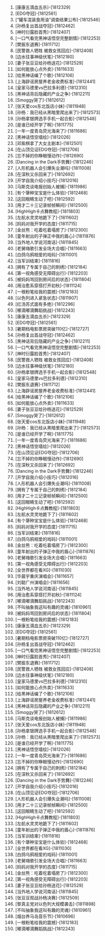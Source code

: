 
1. [康康五滴血五杀]-[1812329]
1. [EDG夺冠]-[1812561]
1. [“罐车混装食用油”调查结果公布]-[1812546]
1. [孙杨复出首战夺冠]-[1812462]
1. [神时衍露脸首秀]-[1812407]
1. [一口气看完黑神话悟空完整剧情]-[1812253]
1. [樊振东退赛]-[1811712]
1. [民警救人牺牲 被救女孩回应]-[1812408]
1. [边水往事神级伏笔]-[1812180]
1. [妻子张豆豆给孙杨送花]-[1812529]
1. [如何能放心点外卖]-[1811633]
1. [给黑神话编了个歌]-[1812106]
1. [上海辟谣房屋养老金收费标准]-[1812441]
1. [皇家马德里vs巴拉多利德]-[1812310]
1. [黑神话背后隐藏的产业之争]-[1812211]
1. [Smoggy哭了]-[1812612]
1. [张天爱cos东北饭店小妹]-[1811948]
1. [孙杨：我已经从黑暗里爬出来了]-[1812573]
1. [孙杨拿银牌选手手机一起合影]-[1812548]
1. [是谁已经开学了啊]-[1811775]
1. [一年一度青岛荧光海来了]-[1811686]
1. [黑神话悟空墙绘]-[1812026]
1. [邓紫棋拿了大女主剧本]-[1812501]
1. [在山顶见证EDG夺冠]-[1812706]
1. [忘不掉的你睁眼慢动作]-[1812690]
1. [Dancing in the Dark手势舞]-[1812246]
1. [人形机器人会引爆失业潮吗]-[1811008]
1. [在深秋又杀回来了]-[1812692]
1. [开学自我介绍小技巧]-[1812016]
1. [马斯克谈电报创始人被捕]-[1811986]
1. [有个犟种宝宝是什么体验]-[1812468]
1. [这回眼睛生动了吧]-[1812592]
1. [用才二十三记录帧帧瞬间]-[1812500]
1. [HighHigh卡点舞教程]-[1811803]
1. [左航水灵灵地跪下了]-[1811602]
1. [妈妈对我开学的态度]-[1811715]
1. [金丝熊：吃着吃着塌房了]-[1812300]
1. [童年射出的子弹正中我的眉心]-[1811876]
1. [当外地人学说河南话]-[1811845]
1. [老舅嗨歌引发全场大合唱]-[1811663]
1. [白鸽乌鸦相爱的戏码]-[1811001]
1. [当军训结束]-[1811816]
1. [拥有了专属于自己的刺绣]-[1812184]
1. [第一视角感受无障碍出行]-[1812203]
1. [被妈妈骂回到房间后的状态]-[1811804]
1. [用治愈系穿搭打开初秋]-[1811124]
1. [一根粉笔给我的震撼]-[1812183]
1. [以色列进入紧急状态]-[1811907]
1. [红汤苏式面有多绝]-[1812296]
1. [嘟滴嘟滴舞蹈挑战]-[1812243]
1. [康康五滴血五杀]-[1812329]
1. [EDG夺冠]-[1812561]
1. [暑期档电影票房突破110亿]-[1812727]
1. [孙杨复出首战夺冠]-[1812462]
1. [黑神话背后隐藏的产业之争]-[1812211]
1. [一口气看完黑神话悟空完整剧情]-[1812253]
1. [神时衍露脸首秀]-[1812407]
1. [民警救人牺牲 被救女孩回应]-[1812408]
1. [边水往事神级伏笔]-[1812180]
1. [孙杨拿银牌选手手机一起合影]-[1812548]
1. [皇家马德里vs巴拉多利德]-[1812310]
1. [樊振东退赛]-[1811712]
1. [上海辟谣房屋养老金收费标准]-[1812441]
1. [给黑神话编了个歌]-[1812106]
1. [如何能放心点外卖]-[1811633]
1. [妻子张豆豆给孙杨送花]-[1812529]
1. [Smoggy哭了]-[1812612]
1. [张天爱cos东北饭店小妹]-[1811948]
1. [孙杨：我已经从黑暗里爬出来了]-[1812573]
1. [是谁已经开学了啊]-[1811775]
1. [一年一度青岛荧光海来了]-[1811686]
1. [黑神话悟空墙绘]-[1812026]
1. [在山顶见证EDG夺冠]-[1812706]
1. [忘不掉的你睁眼慢动作]-[1812690]
1. [在深秋又杀回来了]-[1812692]
1. [Dancing in the Dark手势舞]-[1812246]
1. [开学自我介绍小技巧]-[1812016]
1. [人形机器人会引爆失业潮吗]-[1811008]
1. [拥有了专属于自己的刺绣]-[1812184]
1. [用才二十三记录帧帧瞬间]-[1812500]
1. [这回眼睛生动了吧]-[1812592]
1. [HighHigh卡点舞教程]-[1811803]
1. [左航水灵灵地跪下了]-[1811602]
1. [有个犟种宝宝是什么体验]-[1812468]
1. [妈妈对我开学的态度]-[1811715]
1. [当军训结束]-[1811816]
1. [白鸽乌鸦相爱的戏码]-[1811001]
1. [金丝熊：吃着吃着塌房了]-[1812300]
1. [童年射出的子弹正中我的眉心]-[1811876]
1. [老舅嗨歌引发全场大合唱]-[1811663]
1. [第一视角感受无障碍出行]-[1812203]
1. [全世界都在看XG]-[1811030]
1. [华晨宇重庆演唱会]-[1811657]
1. [刘聪广州演唱会]-[1811656]
1. [当外地人学说河南话]-[1811845]
1. [用治愈系穿搭打开初秋]-[1811124]
1. [嘟滴嘟滴舞蹈挑战]-[1812243]
1. [不叫抽象我这叫有趣的灵魂]-[1810961]
1. [被妈妈骂回到房间后的状态]-[1811804]
1. [一根粉笔给我的震撼]-[1812183]
1. [康康五滴血五杀]-[1812329]
1. [EDG夺冠]-[1812561]
1. [暑期档电影票房突破110亿]-[1812727]
1. [孙杨复出首战夺冠]-[1812462]
1. [一口气看完黑神话悟空完整剧情]-[1812253]
1. [神时衍露脸首秀]-[1812407]
1. [樊振东退赛]-[1811712]
1. [民警救人牺牲 被救女孩回应]-[1812408]
1. [边水往事神级伏笔]-[1812180]
1. [皇家马德里vs巴拉多利德]-[1812310]
1. [如何能放心点外卖]-[1811633]
1. [给黑神话编了个歌]-[1812106]
1. [上海辟谣房屋养老金收费标准]-[1812441]
1. [黑神话背后隐藏的产业之争]-[1812211]
1. [Smoggy哭了]-[1812612]
1. [马斯克谈电报创始人被捕]-[1811986]
1. [张天爱cos东北饭店小妹]-[1811948]
1. [孙杨拿银牌选手手机一起合影]-[1812548]
1. [孙杨：我已经从黑暗里爬出来了]-[1812573]
1. [是谁已经开学了啊]-[1811775]
1. [黑神话悟空墙绘]-[1812026]
1. [一年一度青岛荧光海来了]-[1811686]
1. [忘不掉的你睁眼慢动作]-[1812690]
1. [拥有了专属于自己的刺绣]-[1812184]
1. [在深秋又杀回来了]-[1812692]
1. [Dancing in the Dark手势舞]-[1812246]
1. [开学自我介绍小技巧]-[1812016]
1. [在山顶见证EDG夺冠]-[1812706]
1. [人形机器人会引爆失业潮吗]-[1811008]
1. [用才二十三记录帧帧瞬间]-[1812500]
1. [这回眼睛生动了吧]-[1812592]
1. [HighHigh卡点舞教程]-[1811803]
1. [左航水灵灵地跪下了]-[1811602]
1. [童年射出的子弹正中我的眉心]-[1811876]
1. [当军训结束]-[1811816]
1. [有个犟种宝宝是什么体验]-[1812468]
1. [全世界都在看XG]-[1811030]
1. [白鸽乌鸦相爱的戏码]-[1811001]
1. [老舅嗨歌引发全场大合唱]-[1811663]
1. [妈妈对我开学的态度]-[1811715]
1. [金丝熊：吃着吃着塌房了]-[1812300]
1. [第一视角感受无障碍出行]-[1812203]
1. [妻子张豆豆给孙杨送花]-[1812529]
1. [当外地人学说河南话]-[1811845]
1. [张豆豆观战孙杨决赛]-[1812509]
1. [黎真主党对以色列大规模袭击]-[1811898]
1. [不叫抽象我这叫有趣的灵魂]-[1810961]
1. [烟台养马岛音乐节]-[1810696]
1. [一根粉笔给我的震撼]-[1812183]
1. [嘟滴嘟滴舞蹈挑战]-[1812243]